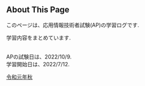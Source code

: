 ## About This Page

このページは、応用情報技術者試験(AP)の学習ログです.

学習内容をまとめています.
<br>
<br>

APの試験日は、2022/10/9. 
<br>
学習開始日は、2022/7/12. 

[令和元年秋](r01aki.md)